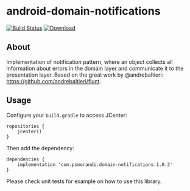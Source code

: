 # android-domain-notifications

[![Build Status](https://dev.azure.com/psmorandi/Android%20Domain%20Notifications/_apis/build/status/psmorandi.android-domain-notifications?branchName=master)](https://dev.azure.com/psmorandi/Android%20Domain%20Notifications/_build/latest?definitionId=1&branchName=master) [ ![Download](https://api.bintray.com/packages/psmorandi/android-domain-notifications/com.psmorandi.android.notifications/images/download.svg) ](https://bintray.com/psmorandi/android-domain-notifications/com.psmorandi.android.notifications/_latestVersion)

About
-----

Implementation of notification pattern, where an object collects all information about errors in the domain layer and communicate it to the presentation layer. Based on the great work by @andrebaltieri: https://github.com/andrebaltieri/flunt.

Usage
-----

Configure your `build.gradle` to access JCenter:

```
repositories {
    jcenter()
}
```

Then add the dependency:

```
dependencies {    
    implementation 'com.psmorandi:domain-notifications:1.0.3'
}
```

Please check unit tests for example on how to use this library.